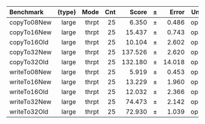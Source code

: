 Benchmark | (type) | Mode | Cnt | Score | ± | Error | Units
:---------|-------:|-----:|----:|------:|---|------:|-----:
copyTo08New | large | thrpt | 25 | 6.350 | ± | 0.486 | ops/s
copyTo16New | large | thrpt | 25 | 15.437 | ± | 0.743 | ops/s
copyTo16Old | large | thrpt | 25 | 10.104 | ± | 2.602 | ops/s
copyTo32New | large | thrpt | 25 | 137.526 | ± | 2.620 | ops/s
copyTo32Old | large | thrpt | 25 | 132.180 | ± | 14.018 | ops/s
writeTo08New | large | thrpt | 25 | 5.919 | ± | 0.453 | ops/s
writeTo16New | large | thrpt | 25 | 13.229 | ± | 1.960 | ops/s
writeTo16Old | large | thrpt | 25 | 12.032 | ± | 2.366 | ops/s
writeTo32New | large | thrpt | 25 | 74.473 | ± | 2.142 | ops/s
writeTo32Old | large | thrpt | 25 | 72.930 | ± | 1.039 | ops/s
